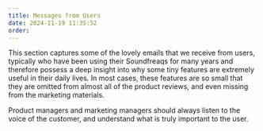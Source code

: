 ```yaml
---
title: Messages from Users
date: 2024-11-19 11:35:52
order: 
---
```


This section captures some of the lovely emails that we receive from users, typically who have been using their Soundfreaqs for many years and therefore possess a deep insight into why some tiny features are extremely useful in their daily lives. In most cases, these features are so small that they are omitted from almost all of the product reviews, and even missing from the marketing materials.

Product managers and marketing managers should always listen to the voice of the customer, and understand what is truly important to the user.
